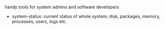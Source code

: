 
handy tools for system admins and software developers

* system-status: current status of whole system; disk, packages, memory, processes, users, logs etc.

